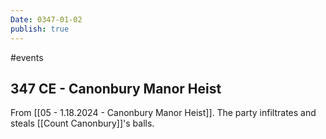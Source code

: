 ```yaml
---
Date: 0347-01-02
publish: true
---
```

#events
## 347 CE - Canonbury Manor Heist

From [[05 - 1.18.2024 - Canonbury Manor Heist]]. The party infiltrates and steals [[Count Canonbury]]'s balls. 